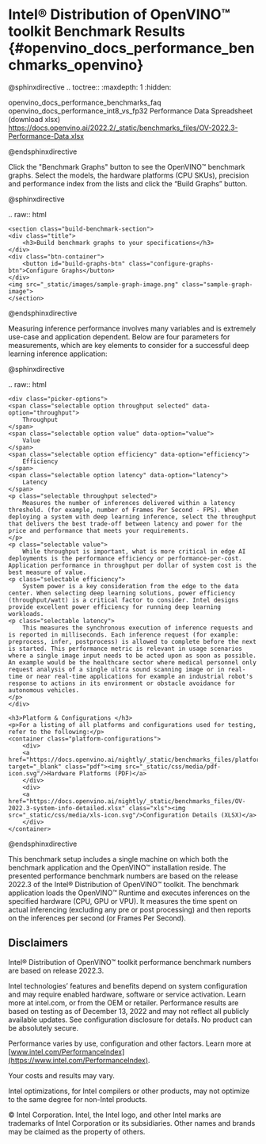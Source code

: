 # Intel® Distribution of OpenVINO™ toolkit Benchmark Results {#openvino_docs_performance_benchmarks_openvino}

@sphinxdirective
.. toctree::
   :maxdepth: 1
   :hidden:

   openvino_docs_performance_benchmarks_faq
   openvino_docs_performance_int8_vs_fp32
   Performance Data Spreadsheet (download xlsx) <https://docs.openvino.ai/2022.2/_static/benchmarks_files/OV-2022.3-Performance-Data.xlsx>

@endsphinxdirective


Click the "Benchmark Graphs" button to see the OpenVINO™ benchmark graphs. Select the models, the hardware platforms (CPU SKUs), 
precision and performance index from the lists and click the “Build Graphs” button.

@sphinxdirective


.. raw:: html

    <section class="build-benchmark-section">
    <div class="title">
        <h3>Build benchmark graphs to your specifications</h3>
    </div>
    <div class="btn-container">
        <button id="build-graphs-btn" class="configure-graphs-btn">Configure Graphs</button>
    </div>
    <img src="_static/images/sample-graph-image.png" class="sample-graph-image">
    </section>

@endsphinxdirective

Measuring inference performance involves many variables and is extremely use-case and application dependent. 
Below are four parameters for measurements, which are key elements to consider for a successful deep learning inference application:

@sphinxdirective

.. raw:: html

    <div class="picker-options">
    <span class="selectable option throughput selected" data-option="throughput">
        Throughput
    </span>
    <span class="selectable option value" data-option="value">
        Value
    </span>
    <span class="selectable option efficiency" data-option="efficiency">
        Efficiency
    </span>
    <span class="selectable option latency" data-option="latency">
        Latency
    </span>
    <p class="selectable throughput selected">
        Measures the number of inferences delivered within a latency threshold. (for example, number of Frames Per Second - FPS). When deploying a system with deep learning inference, select the throughput that delivers the best trade-off between latency and power for the price and performance that meets your requirements.
    </p>
    <p class="selectable value">
        While throughput is important, what is more critical in edge AI deployments is the performance efficiency or performance-per-cost. Application performance in throughput per dollar of system cost is the best measure of value.
    <p class="selectable efficiency">
        System power is a key consideration from the edge to the data center. When selecting deep learning solutions, power efficiency (throughput/watt) is a critical factor to consider. Intel designs provide excellent power efficiency for running deep learning workloads.
    <p class="selectable latency">
        This measures the synchronous execution of inference requests and is reported in milliseconds. Each inference request (for example: preprocess, infer, postprocess) is allowed to complete before the next is started. This performance metric is relevant in usage scenarios where a single image input needs to be acted upon as soon as possible. An example would be the healthcare sector where medical personnel only request analysis of a single ultra sound scanning image or in real-time or near real-time applications for example an industrial robot's response to actions in its environment or obstacle avoidance for autonomous vehicles.
    </p>
    </div>

    <h3>Platform & Configurations </h3>
    <p>For a listing of all platforms and configurations used for testing, refer to the following:</p>
    <container class="platform-configurations">
        <div>
        <a href="https://docs.openvino.ai/nightly/_static/benchmarks_files/platform_list_22.3.pdf" target="_blank" class="pdf"><img src="_static/css/media/pdf-icon.svg"/>Hardware Platforms (PDF)</a>
        </div>
        <div>
        <a href="https://docs.openvino.ai/nightly/_static/benchmarks_files/OV-2022.3-system-info-detailed.xlsx" class="xls"><img src="_static/css/media/xls-icon.svg"/>Configuration Details (XLSX)</a>
        </div>
    </container>

@endsphinxdirective

This benchmark setup includes a single machine on which both the benchmark application and the OpenVINO™ installation reside. The presented performance benchmark numbers are based on the release 2022.3 of the Intel® Distribution of OpenVINO™ toolkit.
The benchmark application loads the OpenVINO™ Runtime and executes inferences on the specified hardware (CPU, GPU or VPU). 
It measures the time spent on actual inferencing (excluding any pre or post processing) and then reports on the inferences per second (or Frames Per Second). 


## Disclaimers

Intel® Distribution of OpenVINO™ toolkit performance benchmark numbers are based on release 2022.3.

Intel technologies’ features and benefits depend on system configuration and may require enabled hardware, software or service activation. Learn more at intel.com, or from the OEM or retailer. Performance results are based on testing as of December 13, 2022 and may not reflect all publicly available updates. See configuration disclosure for details. No product can be absolutely secure.

Performance varies by use, configuration and other factors. Learn more at [www.intel.com/PerformanceIndex](https://www.intel.com/PerformanceIndex).

Your costs and results may vary.

Intel optimizations, for Intel compilers or other products, may not optimize to the same degree for non-Intel products.

© Intel Corporation. Intel, the Intel logo, and other Intel marks are trademarks of Intel Corporation or its subsidiaries. Other names and brands may be claimed as the property of others.